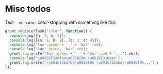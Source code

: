 # Misc todos

Test `--no-color` color-stripping with something like this:

```js
grunt.registerTask('color', function() {
  console.log({a: 1, b: 2});
  console.log([{a: 1, b: 2}, {c: 3, d: 4}]);
  console.log('foo'.green + ' ' + 'bar'.red);
  console.log('foo'.green, 'bar'.red);
  grunt.log.write('foo'.green + ' ' + 'bar'.red + '...').ok();
  console.log('\u001b[32mfoo\u001b[0m \u001b[31mbar');
  grunt.log.write('\u001b[32mfoo\u001b[0m \u001b[31mbar\u001b[0m...').ok();
});
```
